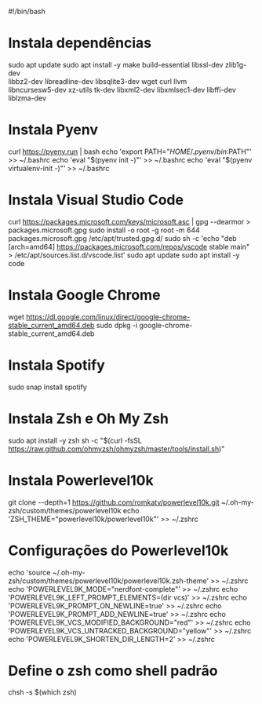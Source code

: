 #!/bin/bash

# Instala dependências
sudo apt update
sudo apt install -y make build-essential libssl-dev zlib1g-dev \
libbz2-dev libreadline-dev libsqlite3-dev wget curl llvm \
libncursesw5-dev xz-utils tk-dev libxml2-dev libxmlsec1-dev libffi-dev liblzma-dev

# Instala Pyenv
curl https://pyenv.run | bash
echo 'export PATH="$HOME/.pyenv/bin:$PATH"' >> ~/.bashrc
echo 'eval "$(pyenv init -)"' >> ~/.bashrc
echo 'eval "$(pyenv virtualenv-init -)"' >> ~/.bashrc

# Instala Visual Studio Code
curl https://packages.microsoft.com/keys/microsoft.asc | gpg --dearmor > packages.microsoft.gpg
sudo install -o root -g root -m 644 packages.microsoft.gpg /etc/apt/trusted.gpg.d/
sudo sh -c 'echo "deb [arch=amd64] https://packages.microsoft.com/repos/vscode stable main" > /etc/apt/sources.list.d/vscode.list'
sudo apt update
sudo apt install -y code

# Instala Google Chrome
wget https://dl.google.com/linux/direct/google-chrome-stable_current_amd64.deb
sudo dpkg -i google-chrome-stable_current_amd64.deb

# Instala Spotify
sudo snap install spotify

# Instala Zsh e Oh My Zsh
sudo apt install -y zsh
sh -c "$(curl -fsSL https://raw.github.com/ohmyzsh/ohmyzsh/master/tools/install.sh)"

# Instala Powerlevel10k
git clone --depth=1 https://github.com/romkatv/powerlevel10k.git ~/.oh-my-zsh/custom/themes/powerlevel10k
echo 'ZSH_THEME="powerlevel10k/powerlevel10k"' >> ~/.zshrc

# Configurações do Powerlevel10k
echo 'source ~/.oh-my-zsh/custom/themes/powerlevel10k/powerlevel10k.zsh-theme' >> ~/.zshrc
echo 'POWERLEVEL9K_MODE="nerdfont-complete"' >> ~/.zshrc
echo 'POWERLEVEL9K_LEFT_PROMPT_ELEMENTS=(dir vcs)' >> ~/.zshrc
echo 'POWERLEVEL9K_PROMPT_ON_NEWLINE=true' >> ~/.zshrc
echo 'POWERLEVEL9K_PROMPT_ADD_NEWLINE=true' >> ~/.zshrc
echo 'POWERLEVEL9K_VCS_MODIFIED_BACKGROUND="red"' >> ~/.zshrc
echo 'POWERLEVEL9K_VCS_UNTRACKED_BACKGROUND="yellow"' >> ~/.zshrc
echo 'POWERLEVEL9K_SHORTEN_DIR_LENGTH=2' >> ~/.zshrc

# Define o zsh como shell padrão
chsh -s $(which zsh)
